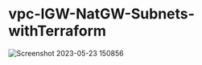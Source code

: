 # vpc-IGW-NatGW-Subnets-withTerraform
![Screenshot 2023-05-23 150856](https://github.com/Ahmedmahmoudtaha/vpc-IGW-NatGW-Subnets-withTerraform/assets/38786034/69130e39-69f1-4b5a-94cc-57a4ddb86a84)
